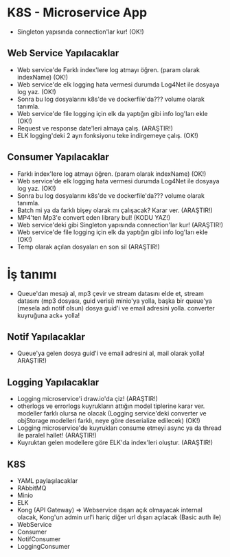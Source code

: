 # K8S - Microservice App

- Singleton yapısında connection'lar kur! (OK!)

## Web Service Yapılacaklar

- Web service'de Farklı index'lere log atmayı öğren. (param olarak indexName) (OK!)
- Web service'de elk logging hata vermesi durumda Log4Net ile dosyaya log yaz. (OK!)
- Sonra bu log dosyalarını k8s'de ve dockerfile'da??? volume olarak tanımla.
- Web service'de file logging için elk da yaptığın gibi info log'ları ekle (OK!)
- Request ve response date'leri almaya çalış. (ARAŞTIR!)
- ELK logging'deki 2 ayrı fonksiyonu teke indirgemeye çalış. (OK!)

## Consumer Yapılacaklar

- Farklı index'lere log atmayı öğren. (param olarak indexName) (OK!)
- Web service'de elk logging hata vermesi durumda Log4Net ile dosyaya log yaz. (OK!)
- Sonra bu log dosyalarını k8s'de ve dockerfile'da??? volume olarak tanımla.
- Batch mi ya da farklı bişey olarak mı çalışacak? Karar ver. (ARAŞTIR!)
- MP4'ten Mp3'e convert eden library bul! (KODU YAZ!)
- Web service'deki gibi Singleton yapısında connection'lar kur! (ARAŞTIR!)
- Web service'de file logging için elk da yaptığın gibi info log'ları ekle (OK!)
- Temp olarak açılan dosyaları en son sil (ARAŞTIR!)

# İş tanımı

- Queue'dan mesajı al, mp3 çevir ve stream datasını elde et, stream datasını (mp3 dosyası, guid verisi) minio'ya yolla, başka bir queue'ya (mesela adı notif olsun) dosya guid'i ve email adresini yolla. converter kuyruğuna ack+ yolla!

## Notif Yapılacaklar

- Queue'ya gelen dosya guid'i ve email adresini al, mail olarak yolla! ARAŞTIR!)

## Logging Yapılacaklar

- Logging microservice'i draw.io'da çiz! (ARAŞTIR!)
- otherlogs ve errorlogs kuyrukların attığın model tiplerine karar ver. modeller farklı olursa ne olacak (Logging service'deki converter ve objStorage modelleri farklı, neye göre deserialize edilecek) (OK!)
- Logging microservice'de kuyrukları consume etmeyi async ya da thread ile paralel hallet! (ARAŞTIR!)
- Kuyruktan gelen modellere göre ELK'da index'leri oluştur. (ARAŞTIR!)

## K8S

- YAML paylaşılacaklar
- RAbbitMQ
- Minio
- ELK
- Kong (API Gateway) => Webservice dışarı açık olmayacak internal olacak, Kong'un admin url'i hariç diğer url dışarı açılacak (Basic auth ile)
- WebService
- Consumer
- NotifConsumer
- LoggingConsumer
